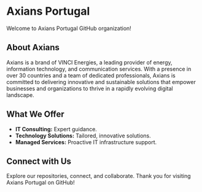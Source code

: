 # Axians Portugal

Welcome to Axians Portugal GitHub organization!

## About Axians

Axians is a brand of VINCI Energies, a leading provider of energy, information technology, and communication services. With a presence in over 30 countries and a team of dedicated professionals, Axians is committed to delivering innovative and sustainable solutions that empower businesses and organizations to thrive in a rapidly evolving digital landscape.

## What We Offer

- **IT Consulting:** Expert guidance.
- **Technology Solutions:** Tailored, innovative solutions.
- **Managed Services:** Proactive IT infrastructure support.

## Connect with Us

Explore our repositories, connect, and collaborate. Thank you for visiting Axians Portugal on GitHub!
